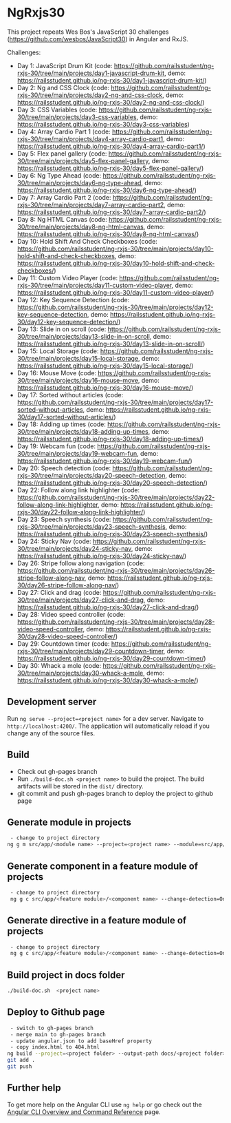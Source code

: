 # NgRxjs30

This project repeats Wes Bos's JavaScript 30 challenges (https://github.com/wesbos/JavaScript30) in Angular and RxJS.

Challenges:
- Day 1: JavaScript Drum Kit (code: https://github.com/railsstudent/ng-rxjs-30/tree/main/projects/day1-javascript-drum-kit, demo: https://railsstudent.github.io/ng-rxjs-30/day1-javascript-drum-kit/)
- Day 2: Ng and CSS Clock (code: https://github.com/railsstudent/ng-rxjs-30/tree/main/projects/day2-ng-and-css-clock, demo: https://railsstudent.github.io/ng-rxjs-30/day2-ng-and-css-clock/)
- Day 3: CSS Variables (code: https://github.com/railsstudent/ng-rxjs-30/tree/main/projects/day3-css-variables, demo: https://railsstudent.github.io/ng-rxjs-30/day3-css-variables)
- Day 4: Array Cardio Part 1 (code: https://github.com/railsstudent/ng-rxjs-30/tree/main/projects/day4-array-cardio-part1, demo: https://railsstudent.github.io/ng-rxjs-30/day4-array-cardio-part1/)
- Day 5: Flex panel gallery (code: https://github.com/railsstudent/ng-rxjs-30/tree/main/projects/day5-flex-panel-gallery, demo: https://railsstudent.github.io/ng-rxjs-30/day5-flex-panel-gallery/)
- Day 6: Ng Type Ahead (code: https://github.com/railsstudent/ng-rxjs-30/tree/main/projects/day6-ng-type-ahead, demo: https://railsstudent.github.io/ng-rxjs-30/day6-ng-type-ahead/)
- Day 7: Array Cardio Part 2 (code: https://github.com/railsstudent/ng-rxjs-30/tree/main/projects/day7-array-cardio-part2, demo: https://railsstudent.github.io/ng-rxjs-30/day7-array-cardio-part2/)
- Day 8: Ng HTML Canvas (code: https://github.com/railsstudent/ng-rxjs-30/tree/main/projects/day8-ng-html-canvas, demo: https://railsstudent.github.io/ng-rxjs-30/day8-ng-html-canvas/)
- Day 10: Hold Shift And Check Checkboxes (code: https://github.com/railsstudent/ng-rxjs-30/tree/main/projects/day10-hold-shift-and-check-checkboxes, demo: https://railsstudent.github.io/ng-rxjs-30/day10-hold-shift-and-check-checkboxes/)
- Day 11: Custom Video Player (code: https://github.com/railsstudent/ng-rxjs-30/tree/main/projects/day11-custom-video-player, demo: https://railsstudent.github.io/ng-rxjs-30/day11-custom-video-player/)
- Day 12: Key Sequence Detection (code: https://github.com/railsstudent/ng-rxjs-30/tree/main/projects/day12-key-sequence-detection, demo: https://railsstudent.github.io/ng-rxjs-30/day12-key-sequence-detection/)
- Day 13: Slide in on scroll (code: https://github.com/railsstudent/ng-rxjs-30/tree/main/projects/day13-slide-in-on-scroll, demo: https://railsstudent.github.io/ng-rxjs-30/day13-slide-in-on-scroll/)
- Day 15: Local Storage (code: https://github.com/railsstudent/ng-rxjs-30/tree/main/projects/day15-local-storage, demo: https://railsstudent.github.io/ng-rxjs-30/day15-local-storage/)
- Day 16: Mouse Move (code: https://github.com/railsstudent/ng-rxjs-30/tree/main/projects/day16-mouse-move, demo: https://railsstudent.github.io/ng-rxjs-30/day16-mouse-move/)
- Day 17: Sorted without articles (code: https://github.com/railsstudent/ng-rxjs-30/tree/main/projects/day17-sorted-without-articles, demo: https://railsstudent.github.io/ng-rxjs-30/day17-sorted-without-articles/)
- Day 18: Adding up times (code: https://github.com/railsstudent/ng-rxjs-30/tree/main/projects/day18-adding-up-times, demo: https://railsstudent.github.io/ng-rxjs-30/day18-adding-up-times/)
- Day 19: Webcam fun (code: https://github.com/railsstudent/ng-rxjs-30/tree/main/projects/day19-webcam-fun, demo: https://railsstudent.github.io/ng-rxjs-30/day19-webcam-fun/)
- Day 20: Speech detection (code: https://github.com/railsstudent/ng-rxjs-30/tree/main/projects/day20-speech-detection, demo: https://railsstudent.github.io/ng-rxjs-30/day20-speech-detection/)
- Day 22: Follow along link highlighter (code: https://github.com/railsstudent/ng-rxjs-30/tree/main/projects/day22-follow-along-link-highlighter, demo: https://railsstudent.github.io/ng-rxjs-30/day22-follow-along-link-highlighter/)
- Day 23: Speech synthesis (code: https://github.com/railsstudent/ng-rxjs-30/tree/main/projects/day23-speech-synthesis, demo: https://railsstudent.github.io/ng-rxjs-30/day23-speech-synthesis/)
- Day 24: Sticky Nav (code: https://github.com/railsstudent/ng-rxjs-30/tree/main/projects/day24-sticky-nav, demo: https://railsstudent.github.io/ng-rxjs-30/day24-sticky-nav/)
- Day 26: Stripe follow along navigation (code: https://github.com/railsstudent/ng-rxjs-30/tree/main/projects/day26-stripe-follow-along-nav, demo: https://railsstudent.github.io/ng-rxjs-30/day26-stripe-follow-along-nav/)
- Day 27: Click and drag (code: https://github.com/railsstudent/ng-rxjs-30/tree/main/projects/day27-click-and-drag, demo: https://railsstudent.github.io/ng-rxjs-30/day27-click-and-drag/)
- Day 28: Video speed controller (code: https://github.com/railsstudent/ng-rxjs-30/tree/main/projects/day28-video-speed-controller, demo: https://railsstudent.github.io/ng-rxjs-30/day28-video-speed-controller/)
- Day 29: Countdown timer (code: https://github.com/railsstudent/ng-rxjs-30/tree/main/projects/day29-countdown-timer, demo: https://railsstudent.github.io/ng-rxjs-30/day29-countdown-timer/)
- Day 30: Whack a mole (code: https://github.com/railsstudent/ng-rxjs-30/tree/main/projects/day30-whack-a-mole, demo: https://railsstudent.github.io/ng-rxjs-30/day30-whack-a-mole/)

## Development server

Run `ng serve --project=<project name>` for a dev server. Navigate to `http://localhost:4200/`. The application will automatically reload if you change any of the source files.

## Build

- Check out gh-pages branch
- Run `./build-doc.sh <project name>` to build the project. The build artifacts will be stored in the `dist/` directory.
- git commit and push gh-pages branch to deploy the project to github page

## Generate module in projects
```bash
 - change to project directory
ng g m src/app/<module name> --project=<project name> --module=src/app/app.module
```

## Generate component in a feature module of projects

```bash
 - change to project directory
 ng g c src/app/<feature module>/<component name> --change-detection=OnPush --project=<project name> --module=src/app/<feature module>.module 
```

## Generate directive in a feature module of projects

```bash
 - change to project directory
 ng g c src/app/<feature module>/<component name> --change-detection=OnPush --project=<project name> --module=src/app/<feature module>.module 
```

## Build project in docs folder
```bash
./build-doc.sh  <project name>
```

## Deploy to Github page

```bash
 - switch to gh-pages branch
 - merge main to gh-pages branch
 - update angular.json to add baseHref property 
 - copy index.html to 404.html
ng build --project=<project folder> --output-path docs/<project folder>
git add .
git push
```

## Further help

To get more help on the Angular CLI use `ng help` or go check out the [Angular CLI Overview and Command Reference](https://angular.io/cli) page.

